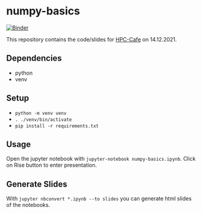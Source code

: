 # numpy-basics
[![Binder](https://mybinder.org/badge_logo.svg)](https://mybinder.org/v2/gh/m3m0ry/numpy-basics/master?labpath=https%3A%2F%2Fgithub.com%2Fm3m0ry%2Fnumpy-basics%2Fblob%2Fmaster%2Fnumpy-basics.ipynb)

This repository contains the code/slides for [HPC-Cafe](https://hpc.fau.de/systems-services/support/hpc-cafe/) on 14.12.2021.

## Dependencies
- python
- venv

## Setup
- `python -m venv venv`
- `. ./venv/bin/activate`
- `pip install -r requirements.txt`

## Usage
Open the jupyter notebook with `jupyter-notebook numpy-basics.ipynb`. Click on Rise button to enter presentation.

## Generate Slides
With `jupyter nbconvert *.ipynb --to slides` you can generate html slides of the notebooks.
